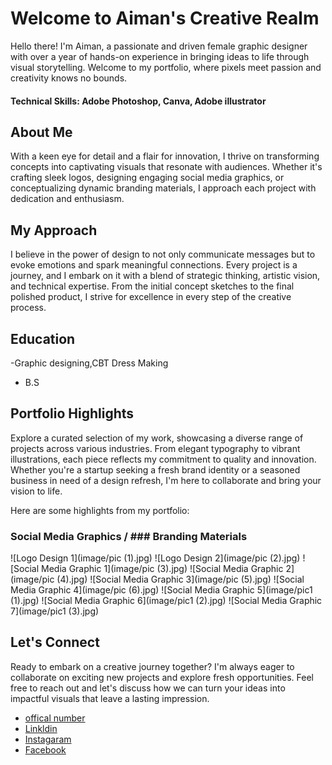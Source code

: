 # Welcome to Aiman's Creative Realm

Hello there! I'm Aiman, a passionate and driven female graphic designer with over a year of hands-on experience in bringing ideas to life through visual storytelling. Welcome to my portfolio, where pixels meet passion and creativity knows no bounds.

#### Technical Skills: Adobe Photoshop, Canva, Adobe illustrator

## About Me
With a keen eye for detail and a flair for innovation, I thrive on transforming concepts into captivating visuals that resonate with audiences. Whether it's crafting sleek logos, designing engaging social media graphics, or conceptualizing dynamic branding materials, I approach each project with dedication and enthusiasm.

## My Approach
I believe in the power of design to not only communicate messages but to evoke emotions and spark meaningful connections. Every project is a journey, and I embark on it with a blend of strategic thinking, artistic vision, and technical expertise. From the initial concept sketches to the final polished product, I strive for excellence in every step of the creative process.


## Education
-Graphic designing,CBT Dress Making 	 			        		
- B.S


## Portfolio Highlights
Explore a curated selection of my work, showcasing a diverse range of projects across various industries. From elegant typography to vibrant illustrations, each piece reflects my commitment to quality and innovation. Whether you're a startup seeking a fresh brand identity or a seasoned business in need of a design refresh, I'm here to collaborate and bring your vision to life.

Here are some highlights from my portfolio:

### Social Media Graphics / ### Branding Materials
![Logo Design 1](image/pic (1).jpg)
![Logo Design 2](image/pic (2).jpg)
![Social Media Graphic 1](image/pic (3).jpg)
![Social Media Graphic 2](image/pic (4).jpg)
![Social Media Graphic 3](image/pic (5).jpg)
![Social Media Graphic 4](image/pic (6).jpg)
![Social Media Graphic 5](image/pic1 (1).jpg)
![Social Media Graphic 6](image/pic1 (2).jpg)
![Social Media Graphic 7](image/pic1 (3).jpg)


## Let's Connect
Ready to embark on a creative journey together? I'm always eager to collaborate on exciting new projects and explore fresh opportunities. Feel free to reach out and let's discuss how we can turn your ideas into impactful visuals that leave a lasting impression.
- [offical number](https://wa.me/+923420975922)
- [Linkldin](www.linkedin.com/in/aiman-shahid-768514305)
- [Instagaram](https://www.instagram.com/aimanshahid336?igsh=MzJoY3I4cWVna3V2)
- [Facebook](https://www.facebook.com/profile.php?id=61557059637303&mibextid=ZbWKwL)

